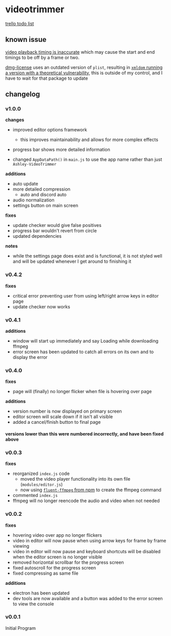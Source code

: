 # videotrimmer

[trello todo list](https://trello.com/b/B28JSPwF/videotrimmer-features)

## known issue

[video playback timing is inaccurate](https://github.com/w3c/media-and-entertainment/issues/4) which may cause the start and end timings to be off by a frame or two.

[dmg-license](https://github.com/argv-minus-one/dmg-license) uses an outdated version of `plist`, resulting in [`xmldom` running a version with a theoretical vulnerability](https://www.npmjs.com/advisories/1769), this is outside of my control, and I have to wait for that package to update

## changelog

### v1.0.0

**changes**

- improved editor options framework
  - this improves maintainability and allows for more complex effects
- progress bar shows more detailed information

- changed `AppDataPath()` in `main.js` to use the app name rather than just `Ashley-VideoTrimmer`

**additions**

- auto update
- more detailed compression
  - auto and discord auto
- audio normalization
- settings button on main screen

**fixes**

- update checker would give false positives
- progress bar wouldn't revert from circle
- updated dependencies

**notes**

- while the settings page does exist and is functional, it is not styled well and will be updated whenever I get around to finishing it

### v0.4.2

**fixes**

- critical error preventing user from using left/right arrow keys in editor page
- update checker now works

### v0.4.1

**additions**

- window will start up immediately and say Loading while downloading ffmpeg
- error screen has been updated to catch all errors on its own and to display the error

### v0.4.0

**fixes**

- page will (finally) no longer flicker when file is hovering over page

**additions**

- version number is now displayed on primary screen
- editor screen will scale down if it isn't all visible
- added a cancel/finish button to final page

#### versions lower than this were numbered incorrectly, and have been fixed above

### v0.0.3

**fixes**

- reorganized `index.js` code
  - moved the video player functionality into its own file (`modules/editor.js`)
  - now using [`fluent-ffmpeg` from npm](https://www.npmjs.com/package/fluent-ffmpeg) to create the ffmpeg command
- commented `index.js`
- ffmpeg will no longer reencode the audio and video when not needed

### v0.0.2

**fixes**

- hovering video over app no longer flickers
- video in editor will now pause when using arrow keys for frame by frame viewing
- video in editor will now pause and keyboard shortcuts will be disabled when the editor screen is no longer visible
- removed horizontal scrollbar for the progress screen
- fixed autoscroll for the progress screen
- fixed compressing as same file

**additions**

- electron has been updated
- dev tools are now available and a button was added to the error screen to view the console

### v0.0.1

Initial Program